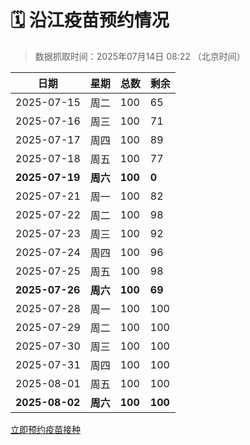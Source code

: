 # 🗓️ 沿江疫苗预约情况

> 数据抓取时间：2025年07月14日 08:22 （北京时间）

| 日期 | 星期 | 总数 | 剩余 |
|------|------|------|------|
| 2025-07-15 | 周二 | 100 | 65 |
| 2025-07-16 | 周三 | 100 | 71 |
| 2025-07-17 | 周四 | 100 | 89 |
| 2025-07-18 | 周五 | 100 | 77 |
| **2025-07-19** | **周六** | **100** | **0** |
| 2025-07-21 | 周一 | 100 | 82 |
| 2025-07-22 | 周二 | 100 | 98 |
| 2025-07-23 | 周三 | 100 | 92 |
| 2025-07-24 | 周四 | 100 | 96 |
| 2025-07-25 | 周五 | 100 | 98 |
| **2025-07-26** | **周六** | **100** | **69** |
| 2025-07-28 | 周一 | 100 | 100 |
| 2025-07-29 | 周二 | 100 | 100 |
| 2025-07-30 | 周三 | 100 | 100 |
| 2025-07-31 | 周四 | 100 | 100 |
| 2025-08-01 | 周五 | 100 | 100 |
| **2025-08-02** | **周六** | **100** | **100** |


<div class="button-container">
<a class="btn" href="http://yfzweb.ishequ.net/#/login" target="_blank">立即预约疫苗接种</a>
</div>
